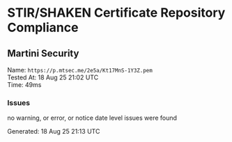 # STIR/SHAKEN Certificate Repository Compliance

## Martini Security

Name: `https://p.mtsec.me/2e5a/Kt17MnS-1Y3Z.pem`\
Tested At: 18 Aug 25 21:02 UTC\
Time: 49ms

### Issues

no warning, or error, or notice date level issues were found

Generated: 18 Aug 25 21:13 UTC